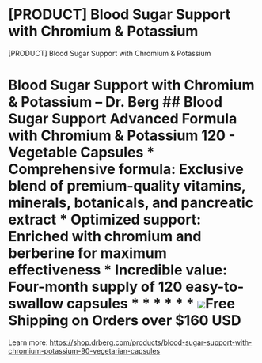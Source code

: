 # [PRODUCT] Blood Sugar Support with Chromium & Potassium

[PRODUCT] Blood Sugar Support with Chromium & Potassium
# Blood Sugar Support with Chromium & Potassium – Dr. Berg ## Blood Sugar Support Advanced Formula with Chromium & Potassium 120 - Vegetable Capsules * **Comprehensive formula:** Exclusive blend of premium-quality vitamins, minerals, botanicals, and pancreatic extract * **Optimized support:** Enriched with chromium and berberine for maximum effectiveness * **Incredible value:** Four-month supply of 120 easy-to-swallow capsules * * * * * * ![](https://shop.drberg.com/cdn/shop/files/free-shipping-truck-icon.png?v=17164945451504368884)Free Shipping on Orders over $160 USD
Learn more: https://shop.drberg.com/products/blood-sugar-support-with-chromium-potassium-90-vegetarian-capsules
